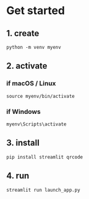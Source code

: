 # Get started

## 1. create

```
python -m venv myenv
```

## 2. activate

### if macOS / Linux

```
source myenv/bin/activate
```

### if Windows

```
myenv\Scripts\activate
```

## 3. install

```
pip install streamlit qrcode
```

## 4. run

```
streamlit run launch_app.py
```